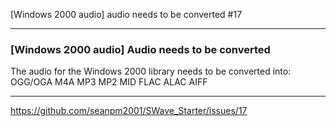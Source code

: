 [Windows 2000 audio] audio needs to be converted #17

***

### [Windows 2000 audio] Audio needs to be converted

The audio for the Windows 2000 library needs to be converted into:
OGG/OGA
M4A
MP3
MP2
MID
FLAC
ALAC
AIFF

***

https://github.com/seanpm2001/SWave_Starter/issues/17

